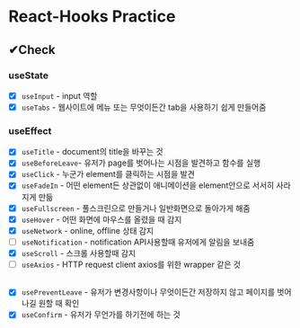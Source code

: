 # React-Hooks Practice

## ✔Check

### useState

- [x] `useInput` - input 역할
- [x] `useTabs` - 웹사이트에 메뉴 또는 무엇이든간 tab을 사용하기 쉽게 만들어줌

### useEffect

- [x] `useTitle` - document의 title을 바꾸는 것
- [x] `useBeforeLeave`- 유저가 page를 벗어나는 시점을 발견하고 함수를 실행
- [x] `useClick` - 누군가 element를 클릭하는 시점을 발견
- [x] `useFadeIn` - 어떤 element든 상관없이 애니메이션을 element안으로 서서히 사라지게 만듦
- [x] `useFullscreen` - 풀스크린으로 만들거나 일반화면으로 돌아가게 해줌
- [x] `useHover` - 어떤 화면에 마우스를 올렸을 때 감지
- [x] `useNetwork` - online, offline 상태 감지
- [ ] `useNotification` - notification API사용할때 유저에게 알림을 보내줌
- [x] `useScroll` - 스크롤 사용할때 감지
- [ ] `useAxios` - HTTP request client axios를 위한 wrapper 같은 것

##

- [x] `usePreventLeave` - 유저가 변경사항이나 무엇이든간 저장하지 않고 페이지를 벗어나길 원할 때 확인
- [x] `useConfirm` - 유저가 무언가를 하기전에 하는 것

